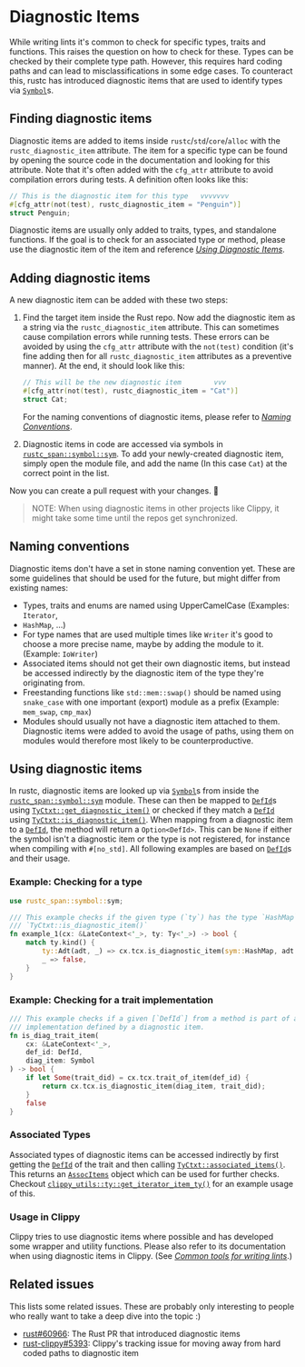 # Diagnostic Items
While writing lints it's common to check for specific types, traits and
functions. This raises the question on how to check for these. Types can be
checked by their complete type path. However, this requires hard coding paths
and can lead to misclassifications in some edge cases. To counteract this,
rustc has introduced diagnostic items that are used to identify types via
[`Symbol`]s.

## Finding diagnostic items
Diagnostic items are added to items inside `rustc`/`std`/`core`/`alloc` with the
`rustc_diagnostic_item` attribute. The item for a specific type can be found by
opening the source code in the documentation and looking for this attribute.
Note that it's often added with the `cfg_attr` attribute to avoid compilation
errors during tests. A definition often looks like this:

```rs
// This is the diagnostic item for this type   vvvvvvv
#[cfg_attr(not(test), rustc_diagnostic_item = "Penguin")]
struct Penguin;
```

Diagnostic items are usually only added to traits,
types,
and standalone functions.
If the goal is to check for an associated type or method,
please use the diagnostic item of the item and reference
[*Using Diagnostic Items*](#using-diagnostic-items).

## Adding diagnostic items
A new diagnostic item can be added with these two steps:

1. Find the target item inside the Rust repo. Now add the diagnostic item as a
   string via the `rustc_diagnostic_item` attribute. This can sometimes cause
   compilation errors while running tests. These errors can be avoided by using
   the `cfg_attr` attribute with the `not(test)` condition (it's fine adding
   then for all `rustc_diagnostic_item` attributes as a preventive manner). At
   the end, it should look like this:

    ```rs
    // This will be the new diagnostic item        vvv
    #[cfg_attr(not(test), rustc_diagnostic_item = "Cat")]
    struct Cat;
    ```

    For the naming conventions of diagnostic items, please refer to
    [*Naming Conventions*](#naming-conventions).

2. <!-- date-check: Aug 2022 -->
   Diagnostic items in code are accessed via symbols in
   [`rustc_span::symbol::sym`].
   To add your newly-created diagnostic item,
   simply open the module file,
   and add the name (In this case `Cat`) at the correct point in the list.

Now you can create a pull request with your changes. :tada:

> NOTE:
> When using diagnostic items in other projects like Clippy,
> it might take some time until the repos get synchronized.

## Naming conventions
Diagnostic items don't have a set in stone naming convention yet. These are
some guidelines that should be used for the future, but might differ from
existing names:

* Types, traits and enums are named using UpperCamelCase (Examples: `Iterator`,
* `HashMap`, ...)
* For type names that are used multiple times like `Writer` it's good to choose
  a more precise name, maybe by adding the module to it. (Example: `IoWriter`)
* Associated items should not get their own diagnostic items, but instead be
  accessed indirectly by the diagnostic item of the type they're originating
  from.
* Freestanding functions like `std::mem::swap()` should be named using
  `snake_case` with one important (export) module as a prefix (Example:
  `mem_swap`, `cmp_max`)
* Modules should usually not have a diagnostic item attached to them.
  Diagnostic items were added to avoid the usage of paths, using them on
  modules would therefore most likely to be counterproductive.

## Using diagnostic items
In rustc, diagnostic items are looked up via [`Symbol`]s from inside the
[`rustc_span::symbol::sym`] module. These can then be mapped to [`DefId`]s
using [`TyCtxt::get_diagnostic_item()`] or checked if they match a [`DefId`]
using [`TyCtxt::is_diagnostic_item()`]. When mapping from a diagnostic item to
a [`DefId`], the method will return a `Option<DefId>`. This can be `None` if
either the symbol isn't a diagnostic item or the type is not registered, for
instance when compiling with `#[no_std]`. All following examples are based on
[`DefId`]s and their usage.

### Example: Checking for a type
```rust
use rustc_span::symbol::sym;

/// This example checks if the given type (`ty`) has the type `HashMap` using
/// `TyCtxt::is_diagnostic_item()`
fn example_1(cx: &LateContext<'_>, ty: Ty<'_>) -> bool {
    match ty.kind() {
        ty::Adt(adt, _) => cx.tcx.is_diagnostic_item(sym::HashMap, adt.did),
        _ => false,
    }
}
```

### Example: Checking for a trait implementation
```rust
/// This example checks if a given [`DefId`] from a method is part of a trait
/// implementation defined by a diagnostic item.
fn is_diag_trait_item(
    cx: &LateContext<'_>,
    def_id: DefId,
    diag_item: Symbol
) -> bool {
    if let Some(trait_did) = cx.tcx.trait_of_item(def_id) {
        return cx.tcx.is_diagnostic_item(diag_item, trait_did);
    }
    false
}
```

### Associated Types
Associated types of diagnostic items can be accessed indirectly by first
getting the [`DefId`] of the trait and then calling
[`TyCtxt::associated_items()`]. This returns an [`AssocItems`] object which can
be used for further checks. Checkout
[`clippy_utils::ty::get_iterator_item_ty()`] for an example usage of this.

### Usage in Clippy
Clippy tries to use diagnostic items where possible and has developed some
wrapper and utility functions. Please also refer to its documentation when
using diagnostic items in Clippy. (See [*Common tools for writing
lints*][clippy-Common-tools-for-writing-lints].)

## Related issues
This lists some related issues. These are probably only interesting to people
who really want to take a deep dive into the topic :)

* [rust#60966]: The Rust PR that introduced diagnostic items
* [rust-clippy#5393]: Clippy's tracking issue for moving away from hard coded paths to
  diagnostic item

<!-- Links -->

[`rustc_span::symbol::sym`]: https://doc.rust-lang.org/nightly/nightly-rustc/rustc_span/symbol/sym/index.html
[`Symbol`]: https://doc.rust-lang.org/nightly/nightly-rustc/rustc_span/symbol/struct.Symbol.html
[`DefId`]: https://doc.rust-lang.org/nightly/nightly-rustc/rustc_hir/def_id/struct.DefId.html
[`TyCtxt::get_diagnostic_item()`]: https://doc.rust-lang.org/nightly/nightly-rustc/rustc_middle/ty/context/struct.TyCtxt.html#method.get_diagnostic_item
[`TyCtxt::is_diagnostic_item()`]: https://doc.rust-lang.org/nightly/nightly-rustc/rustc_middle/ty/context/struct.TyCtxt.html#method.is_diagnostic_item
[`TyCtxt::associated_items()`]: https://doc.rust-lang.org/nightly/nightly-rustc/rustc_middle/ty/context/struct.TyCtxt.html#method.associated_items
[`AssocItems`]: https://doc.rust-lang.org/nightly/nightly-rustc/rustc_middle/ty/assoc/struct.AssocItems.html
[`clippy_utils::ty::get_iterator_item_ty()`]: https://github.com/rust-lang/rust-clippy/blob/305177342fbc622c0b3cb148467bab4b9524c934/clippy_utils/src/ty.rs#L55-L72
[clippy-Common-tools-for-writing-lints]: https://doc.rust-lang.org/nightly/clippy/development/common_tools_writing_lints.html
[rust#60966]: https://github.com/rust-lang/rust/pull/60966
[rust-clippy#5393]: https://github.com/rust-lang/rust-clippy/issues/5393

